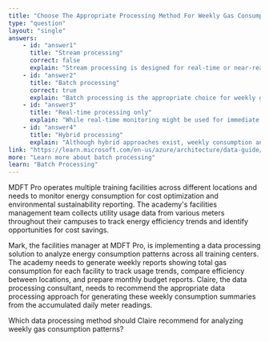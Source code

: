 ```yaml
---
title: "Choose The Appropriate Processing Method For Weekly Gas Consumption Analysis"
type: "question"
layout: "single"
answers:
    - id: "answer1"
      title: "Stream processing"
      correct: false
      explain: "Stream processing is designed for real-time or near-real-time data analysis as data flows through the system. Weekly gas consumption measurement involves analyzing accumulated data over a full week period, making it better suited for batch processing rather than stream processing."
    - id: "answer2"
      title: "Batch processing"
      correct: true
      explain: "Batch processing is the appropriate choice for weekly gas consumption analysis because it processes complete datasets collected over defined time periods (weekly intervals) rather than continuous data streams. This allows for comprehensive analysis of all consumption data for each complete week."
    - id: "answer3"
      title: "Real-time processing only"
      explain: "While real-time monitoring might be used for immediate alerts, measuring weekly gas consumption requires analyzing data collected over an entire week, which is fundamentally a batch processing workload regardless of whether real-time monitoring is involved."
    - id: "answer4"
      title: "Hybrid processing"
      explain: "Although hybrid approaches exist, weekly consumption analysis specifically requires processing complete weekly datasets, making batch processing the primary and most appropriate method for this particular requirement."
link: "https://learn.microsoft.com/en-us/azure/architecture/data-guide/big-data/batch-processing"
more: "Learn more about batch processing"
learn: "Batch Processing"
---
```


MDFT Pro operates multiple training facilities across different locations and needs to monitor energy consumption for cost optimization and environmental sustainability reporting. The academy's facilities management team collects utility usage data from various meters throughout their campuses to track energy efficiency trends and identify opportunities for cost savings.

Mark, the facilities manager at MDFT Pro, is implementing a data processing solution to analyze energy consumption patterns across all training centers. The academy needs to generate weekly reports showing total gas consumption for each facility to track usage trends, compare efficiency between locations, and prepare monthly budget reports. Claire, the data processing consultant, needs to recommend the appropriate data processing approach for generating these weekly consumption summaries from the accumulated daily meter readings.

Which data processing method should Claire recommend for analyzing weekly gas consumption patterns?

